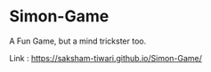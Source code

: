 # Simon-Game
A Fun Game, but a mind trickster too.

Link : https://saksham-tiwari.github.io/Simon-Game/
